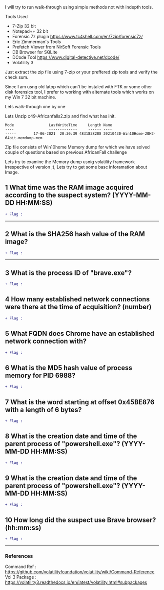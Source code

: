 I will try to run walk-through using simple methods not with indepth tools.

Tools Used 
  - 7-Zip 32 bit
  - Notepad++ 32 bit
  - Forensic 7z plugin https://www.tc4shell.com/en/7zip/forensic7z/
  - Eric Zimmerman's Tools
  - Prefetch Viewer from NirSoft Forensic Tools
  - DB Browser for SQLite
  - DCode Tool https://www.digital-detective.net/dcode/
  - Volatility 3
  

Just extract the zip file using 7-zip or your preffered zip tools and verify the check sum.

Since I am usng old latop which can't be instaled with FTK or some other disk forensics tool, I prefer to working with alternate tools which works on my Win 7 32 bit machine.


Lets walk-through one by one

Lets Unzip c49-Africanfalls2.zip and find what has init.

```
Mode                LastWriteTime     Length Name
----                -------------     ------ ----
-----        17-06-2021  20:30:39 4831838208 20210430-Win10Home-20H2-64bit-memdump.mem
```

Zip file consists of Win10home Memory dump for which we have solved couple of questions based on previous AfricanFall challenge

Lets try to examine the Memory dump usnig volatility framework irrespective of version ;), Lets try to get some basc inforamation about Image.




## 1	 What time was the RAM image acquired according to the suspect system? (YYYY-MM-DD HH:MM:SS) 


```diff
+ Flag : 
```
<hr>

## 2	  What is the SHA256 hash value of the RAM image? 


```diff
+ Flag : 
```
<hr>


## 3	 What is the process ID of "brave.exe"? 



```diff
+ Flag :
```

## 4	 How many established network connections were there at the time of acquisition? (number) 

```diff
+ Flag :
```


## 5	   What FQDN does Chrome have an established network connection with? 



```diff
+ Flag : 
```

## 6	  What is the MD5 hash value of process memory for PID 6988? 



```diff
+ Flag : 
```

## 7	  What is the word starting at offset 0x45BE876 with a length of 6 bytes? 

```diff
+ Flag : 
```

## 8	  What is the creation date and time of the parent process of "powershell.exe"? (YYYY-MM-DD HH:MM:SS) 

```diff
+ Flag : 
```

## 9	  What is the creation date and time of the parent process of "powershell.exe"? (YYYY-MM-DD HH:MM:SS) 
```diff
+ Flag : 
```

## 10	 How long did the suspect use Brave browser? (hh:mm:ss) 

```diff
+ Flag : 
```

<hr>

### References

Command Ref : https://github.com/volatilityfoundation/volatility/wiki/Command-Reference
Vol 3 Package : https://volatility3.readthedocs.io/en/latest/volatility.html#subpackages

